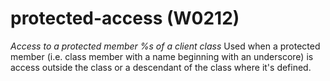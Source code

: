 # protected-access (W0212)
*Access to a protected member %s of a client class* Used when a
protected member (i.e. class member with a name beginning with an
underscore) is access outside the class or a descendant of the class
where it\'s defined.

